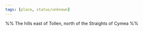 ```yaml
---
tags: [place, status/unknown]
---
```


%% The hills east of Tollen, north of the Straights of Cymea %%
